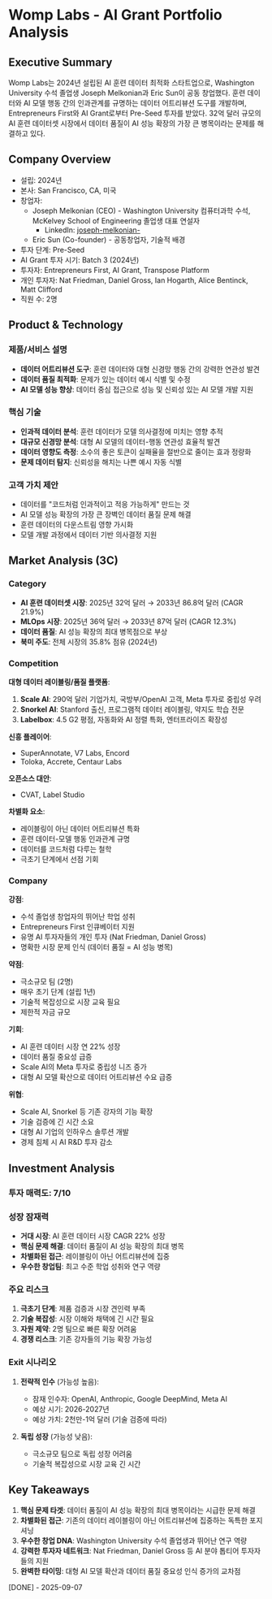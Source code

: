 # Womp Labs - AI Grant Portfolio Analysis

## Executive Summary
Womp Labs는 2024년 설립된 AI 훈련 데이터 최적화 스타트업으로, Washington University 수석 졸업생 Joseph Melkonian과 Eric Sun이 공동 창업했다. 훈련 데이터와 AI 모델 행동 간의 인과관계를 규명하는 데이터 어트리뷰션 도구를 개발하며, Entrepreneurs First와 AI Grant로부터 Pre-Seed 투자를 받았다. 32억 달러 규모의 AI 훈련 데이터셋 시장에서 데이터 품질이 AI 성능 확장의 가장 큰 병목이라는 문제를 해결하고 있다.

## Company Overview
- 설립: 2024년
- 본사: San Francisco, CA, 미국
- 창업자:
  - Joseph Melkonian (CEO) - Washington University 컴퓨터과학 수석, McKelvey School of Engineering 졸업생 대표 연설자
    - LinkedIn: [joseph-melkonian-](https://www.linkedin.com/in/joseph-melkonian-/)
  - Eric Sun (Co-founder) - 공동창업자, 기술적 배경
- 투자 단계: Pre-Seed
- AI Grant 투자 시기: Batch 3 (2024년)
- 투자자: Entrepreneurs First, AI Grant, Transpose Platform
- 개인 투자자: Nat Friedman, Daniel Gross, Ian Hogarth, Alice Bentinck, Matt Clifford
- 직원 수: 2명

## Product & Technology
### 제품/서비스 설명
- **데이터 어트리뷰션 도구**: 훈련 데이터와 대형 신경망 행동 간의 강력한 연관성 발견
- **데이터 품질 최적화**: 문제가 있는 데이터 예시 식별 및 수정
- **AI 모델 성능 향상**: 데이터 중심 접근으로 성능 및 신뢰성 있는 AI 모델 개발 지원

### 핵심 기술
- **인과적 데이터 분석**: 훈련 데이터가 모델 의사결정에 미치는 영향 추적
- **대규모 신경망 분석**: 대형 AI 모델의 데이터-행동 연관성 효율적 발견
- **데이터 영향도 측정**: 소수의 좋은 토큰이 실패율을 절반으로 줄이는 효과 정량화
- **문제 데이터 탐지**: 신뢰성을 해치는 나쁜 예시 자동 식별

### 고객 가치 제안
- 데이터를 "코드처럼 인과적이고 적응 가능하게" 만드는 것
- AI 모델 성능 확장의 가장 큰 장벽인 데이터 품질 문제 해결
- 훈련 데이터의 다운스트림 영향 가시화
- 모델 개발 과정에서 데이터 기반 의사결정 지원

## Market Analysis (3C)
### Category
- **AI 훈련 데이터셋 시장**: 2025년 32억 달러 → 2033년 86.8억 달러 (CAGR 21.9%)
- **MLOps 시장**: 2025년 36억 달러 → 2033년 87억 달러 (CAGR 12.3%)
- **데이터 품질**: AI 성능 확장의 최대 병목점으로 부상
- **북미 주도**: 전체 시장의 35.8% 점유 (2024년)

### Competition
**대형 데이터 레이블링/품질 플랫폼**:
1. **Scale AI**: 290억 달러 기업가치, 국방부/OpenAI 고객, Meta 투자로 중립성 우려
2. **Snorkel AI**: Stanford 출신, 프로그램적 데이터 레이블링, 약지도 학습 전문
3. **Labelbox**: 4.5 G2 평점, 자동화와 AI 정렬 특화, 엔터프라이즈 확장성

**신흥 플레이어**:
- SuperAnnotate, V7 Labs, Encord
- Toloka, Accrete, Centaur Labs

**오픈소스 대안**:
- CVAT, Label Studio

**차별화 요소**:
- 레이블링이 아닌 데이터 어트리뷰션 특화
- 훈련 데이터-모델 행동 인과관계 규명
- 데이터를 코드처럼 다루는 철학
- 극초기 단계에서 선점 기회

### Company
**강점**:
- 수석 졸업생 창업자의 뛰어난 학업 성취
- Entrepreneurs First 인큐베이터 지원
- 유명 AI 투자자들의 개인 투자 (Nat Friedman, Daniel Gross)
- 명확한 시장 문제 인식 (데이터 품질 = AI 성능 병목)

**약점**:
- 극소규모 팀 (2명)
- 매우 초기 단계 (설립 1년)
- 기술적 복잡성으로 시장 교육 필요
- 제한적 자금 규모

**기회**:
- AI 훈련 데이터 시장 연 22% 성장
- 데이터 품질 중요성 급증
- Scale AI의 Meta 투자로 중립성 니즈 증가
- 대형 AI 모델 확산으로 데이터 어트리뷰션 수요 급증

**위협**:
- Scale AI, Snorkel 등 기존 강자의 기능 확장
- 기술 검증에 긴 시간 소요
- 대형 AI 기업의 인하우스 솔루션 개발
- 경제 침체 시 AI R&D 투자 감소

## Investment Analysis
### 투자 매력도: 7/10

### 성장 잠재력
- **거대 시장**: AI 훈련 데이터 시장 CAGR 22% 성장
- **핵심 문제 해결**: 데이터 품질이 AI 성능 확장의 최대 병목
- **차별화된 접근**: 레이블링이 아닌 어트리뷰션에 집중
- **우수한 창업팀**: 최고 수준 학업 성취와 연구 역량

### 주요 리스크
1. **극초기 단계**: 제품 검증과 시장 견인력 부족
2. **기술 복잡성**: 시장 이해와 채택에 긴 시간 필요
3. **자원 제약**: 2명 팀으로 빠른 확장 어려움
4. **경쟁 리스크**: 기존 강자들의 기능 확장 가능성

### Exit 시나리오
1. **전략적 인수** (가능성 높음):
   - 잠재 인수자: OpenAI, Anthropic, Google DeepMind, Meta AI
   - 예상 시기: 2026-2027년
   - 예상 가치: 2천만-1억 달러 (기술 검증에 따라)

2. **독립 성장** (가능성 낮음):
   - 극소규모 팀으로 독립 성장 어려움
   - 기술적 복잡성으로 시장 교육 긴 시간

## Key Takeaways
1. **핵심 문제 타겟**: 데이터 품질이 AI 성능 확장의 최대 병목이라는 시급한 문제 해결
2. **차별화된 접근**: 기존의 데이터 레이블링이 아닌 어트리뷰션에 집중하는 독특한 포지셔닝
3. **우수한 창업 DNA**: Washington University 수석 졸업생과 뛰어난 연구 역량
4. **강력한 투자자 네트워크**: Nat Friedman, Daniel Gross 등 AI 분야 톱티어 투자자들의 지원
5. **완벽한 타이밍**: 대형 AI 모델 확산과 데이터 품질 중요성 인식 증가의 교차점

[DONE] - 2025-09-07
